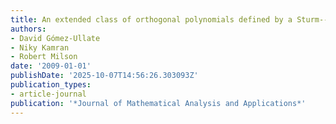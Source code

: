 ```yaml
---
title: An extended class of orthogonal polynomials defined by a Sturm--Liouville problem
authors:
- David Gómez-Ullate
- Niky Kamran
- Robert Milson
date: '2009-01-01'
publishDate: '2025-10-07T14:56:26.303093Z'
publication_types:
- article-journal
publication: '*Journal of Mathematical Analysis and Applications*'
---
```


